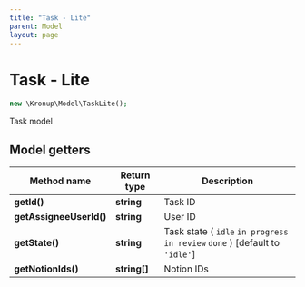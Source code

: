 ```yaml
---
title: "Task - Lite"
parent: Model
layout: page
---
```


# Task - Lite

```php
new \Kronup\Model\TaskLite();
```

Task model

## Model getters

Method name | Return type | Description
------------ | ------------- | -------------
**getId()** | **string** | Task ID
**getAssigneeUserId()** | **string** | User ID
**getState()** | **string** | Task state ( `idle` `in progress` `in review` `done` )  [default to `'idle'`]
**getNotionIds()** | **string[]** | Notion IDs

